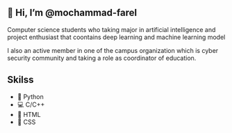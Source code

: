 ## 👋 Hi, I’m @mochammad-farel

Computer science students who taking major in artificial intelligence and project enthusiast that coontains deep learning and machine learning model  


I also an active member in one of the campus organization which is cyber security community and taking a role as coordinator of education.


## Skilss
- 🐍 Python
- 💻 C/C++
- 📄 HTML
- 🧿 CSS

<!---
mochammad-farel/mochammad-farel is a ✨ special ✨ repository because its `README.md` (this file) appears on your GitHub profile.
You can click the Preview link to take a look at your changes.
--->
